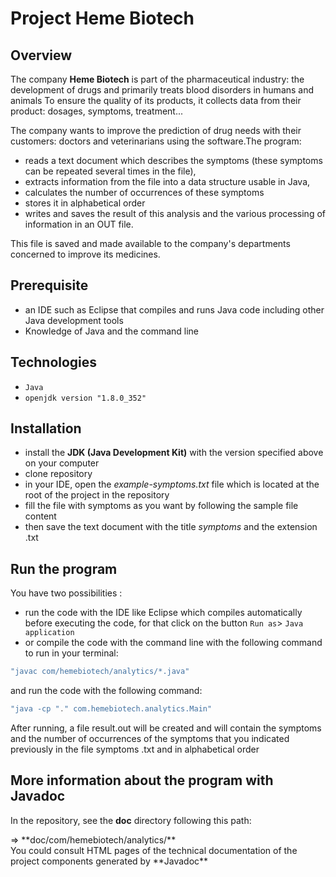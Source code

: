 # Project Heme Biotech #

## Overview ##

The company **Heme Biotech** is part of the pharmaceutical industry: the development of drugs and primarily treats blood disorders in humans and animals
To ensure the quality of its products, it collects data from their product: dosages, symptoms, treatment...

The company wants to improve the prediction of drug needs with their customers: doctors and veterinarians using the software.The program:
+ reads a text document which describes the symptoms (these symptoms can be repeated several times in the file),
+ extracts information from the file into a data structure usable in Java,
+ calculates the number of occurrences of these symptoms
+ stores it in alphabetical order 
+ writes and saves the result of this analysis and the various processing of information in an OUT file.

This file is saved and made available to the company's departments concerned to improve its medicines.

## Prerequisite ##

+ an IDE such as Eclipse that compiles and runs Java code including other Java development tools 
+ Knowledge of Java and the command line

## Technologies ##

+ `Java`
+ `openjdk version "1.8.0_352"` 

## Installation ##

+ install the **JDK (Java Development Kit)** with the version specified above on your computer
+ clone repository
+ in your IDE, open the *example-symptoms.txt* file which is located at the root of the project in the repository 
+ fill the file with symptoms as you want by following the sample file content 
+ then save the text document with the title *symptoms* and the extension .txt

## Run the program ##

You have two possibilities :
 - run the code with the IDE like Eclipse which compiles automatically before executing the code, for that click on the button `Run as`> `Java application`
 - or compile the code with the command line with the following command to run in your terminal:
 
 ```java
 "javac com/hemebiotech/analytics/*.java"
 ```
 and run the code with the following command:
 
  ```java
 "java -cp "." com.hemebiotech.analytics.Main"
 ```
 
 After running, a file result.out will be created and will contain the symptoms and the number of occurrences of the symptoms that you indicated previously in the file symptoms .txt and in alphabetical order
 
## More information about the program with Javadoc ##

In the repository, see the **doc** directory following this path:
<br>
<p>
=> **doc/com/hemebiotech/analytics/**
<br>
You could consult HTML pages of the technical documentation of the project components generated by **Javadoc**</p>
 
 